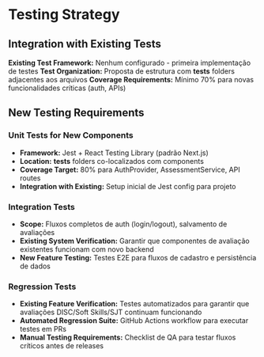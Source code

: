# Testing Strategy

## Integration with Existing Tests
**Existing Test Framework:** Nenhum configurado - primeira implementação de testes
**Test Organization:** Proposta de estrutura com __tests__ folders adjacentes aos arquivos
**Coverage Requirements:** Mínimo 70% para novas funcionalidades críticas (auth, APIs)

## New Testing Requirements

### Unit Tests for New Components
- **Framework:** Jest + React Testing Library (padrão Next.js)
- **Location:** __tests__ folders co-localizados com components
- **Coverage Target:** 80% para AuthProvider, AssessmentService, API routes
- **Integration with Existing:** Setup inicial de Jest config para projeto

### Integration Tests
- **Scope:** Fluxos completos de auth (login/logout), salvamento de avaliações
- **Existing System Verification:** Garantir que componentes de avaliação existentes funcionam com novo backend
- **New Feature Testing:** Testes E2E para fluxos de cadastro e persistência de dados

### Regression Tests
- **Existing Feature Verification:** Testes automatizados para garantir que avaliações DISC/Soft Skills/SJT continuam funcionando
- **Automated Regression Suite:** GitHub Actions workflow para executar testes em PRs
- **Manual Testing Requirements:** Checklist de QA para testar fluxos críticos antes de releases
